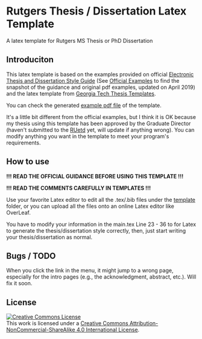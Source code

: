 # Rutgers Thesis / Dissertation Latex Template

A latex template for Rutgers MS Thesis or PhD Dissertation

## Introduciton

This latex template is based on the examples provided on official [Electronic Thesis and Dissertation Style Guide](https://gsnb.rutgers.edu/academics/electronic-thesis-and-dissertation-style-guide) (See [Official Examples](https://github.com/tangbao/RU-Thesis-Dissertation-Latex-Template/tree/master/OfficialExamples) to find the snapshot of the guidance and original pdf examples, updated on April 2019) and the latex template from [Georgia Tech Thesis Templates](http://grad.gatech.edu/theses-dissertations-templates).

You can check the generated [example pdf file](https://github.com/tangbao/RU-Thesis-Dissertation-Latex-Template/blob/master/Thesis_Example.pdf) of the template.

It's a little bit different from the official examples, but I think it is OK because my thesis using this template has been approved by the Graduate Director (haven't submitted to the [RUetd](https://rucore.libraries.rutgers.edu/etd/) yet, will update if anything wrong). You can modify anything you want in the template to meet your program's requirements.

## How to use

**!!! READ THE OFFICIAL GUIDANCE BEFORE USING THIS TEMPLATE !!!**

**!!! READ THE COMMENTS CAREFULLY IN TEMPLATES !!!**

Use your favorite Latex editor to edit all the .tex/.bib files under the [template](https://github.com/tangbao/RU-Thesis-Dissertation-Latex-Template/tree/master/template) folder, or you can upload all the files onto an online Latex editor like OverLeaf.

You have to modify your information in the main.tex Line 23 - 36 to for Latex to generate the thesis/dissertation style correctly, then, just start writing your thesis/dissertation as normal.

## Bugs / TODO

When you click the link in the menu, it might jump to a wrong page, especially for the intro pages (e.g., the acknowledgment, abstract, etc.). Will fix it soon.

## License
<a rel="license" href="http://creativecommons.org/licenses/by-nc-sa/4.0/"><img alt="Creative Commons License" style="border-width:0" src="https://i.creativecommons.org/l/by-nc-sa/4.0/80x15.png" /></a><br />This work is licensed under a <a rel="license" href="http://creativecommons.org/licenses/by-nc-sa/4.0/">Creative Commons Attribution-NonCommercial-ShareAlike 4.0 International License</a>.
